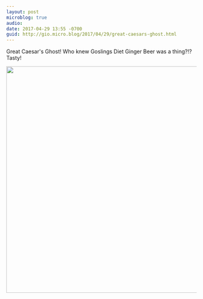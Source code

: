 ```yaml
---
layout: post
microblog: true
audio: 
date: 2017-04-29 13:55 -0700
guid: http://gio.micro.blog/2017/04/29/great-caesars-ghost.html
---
```

Great Caesar's Ghost! Who knew Goslings Diet Ginger Beer was a thing?!? Tasty!

<img src="http://gio.micro.blog/uploads/2017/fc6a2e959e.jpg" width="600" height="600" style="height: auto" />
